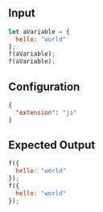
## Input
```javascript input
let aVariable = {
  hello: "world"
};
f(aVariable);
f(aVariable);
```

## Configuration
```json configuration
{
  "extension": "js"
}
```

## Expected Output
```javascript expected output
f({
  hello: "world"
});
f({
  hello: "world"
});
```
